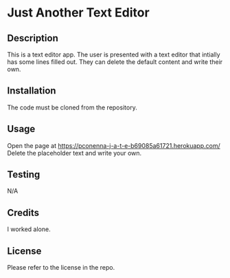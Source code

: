 # Just Another Text Editor

## Description 
This is a text editor app. The user is presented with a text editor that intially has some lines filled out. They can delete the default content and write their own.

## Installation
The code must be cloned from the repository.

## Usage
Open the page at https://pconenna-j-a-t-e-b69085a61721.herokuapp.com/  Delete the placeholder text and write your own.
## Testing
N/A

## Credits
I worked alone.

## License
Please refer to the license in the repo.